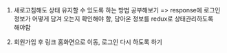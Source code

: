 1. 새로고침해도 상태 유지할 수 있도록 하는 방법 공부해보기 => response에 로그인 정보가 어떻게 담겨 오는지 확인해야 함, 담아온 정보를 redux로 상태관리하도록 해야함

2. 회원가입 후 링크 홈화면으로 이동, 로그인 다시 하도록 하기
